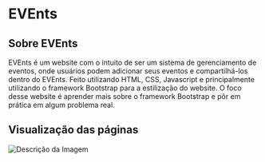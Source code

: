 # EVEnts
## Sobre EVEnts
EVEnts é um website com o intuito de ser um sistema de gerenciamento de eventos, onde usuários podem adicionar seus eventos e compartilhá-los dentro do EVEnts.
Feito utilizando HTML, CSS, Javascript e principalmente utilizando o framework Bootstrap para a estilização do website.
O foco desse website é aprender mais sobre o framework Bootstrap e pôr em prática em algum problema real.

## Visualização das páginas
![Descrição da Imagem](https://i.imgur.com/XlCiFGA.gif)
